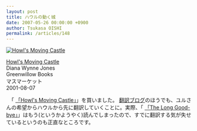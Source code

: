 ```yaml
---
layout: post
title: ハウルの動く城
date: 2007-05-26 00:00:00 +0900
author: Tsukasa OISHI
permalink: /articles/148
---
```



 [![Howl's Moving Castle](https://images-na.ssl-images-amazon.com/images/I/519JkzH2PVL._SL160_.jpg "Howl's Moving Castle")](http://www.amazon.co.jp/Howls-Moving-Castle-Diana-Wynne/dp/006441034X%3FSubscriptionId%3DAKIAIKJECTBTL3JTYTKA%26tag%3Dkaeruspoon-22%26linkCode%3Dxm2%26camp%3D2025%26creative%3D165953%26creativeASIN%3D006441034X)  

 [Howl's Moving Castle](http://www.amazon.co.jp/Howls-Moving-Castle-Diana-Wynne/dp/006441034X%3FSubscriptionId%3DAKIAIKJECTBTL3JTYTKA%26tag%3Dkaeruspoon-22%26linkCode%3Dxm2%26camp%3D2025%26creative%3D165953%26creativeASIN%3D006441034X)  
Diana Wynne Jones  
Greenwillow Books  
マスマーケット  
2001-08-07  

　「 [「Howl's Moving Castle」](http://www.amazon.co.jp/Howls-Moving-Castle-Diana-Wynne/dp/006441034X%3FSubscriptionId%3DAKIAIKJECTBTL3JTYTKA%26tag%3Dkaeruspoon-22%26linkCode%3Dxm2%26camp%3D2025%26creative%3D165953%26creativeASIN%3D006441034X)」を買いました。 [翻訳ブログ](http://member-6p00cd9723aa994cd5.vox.com/)のほうでも、ユルさんの希望からハウルから先に翻訳していくことに。実際、「 [「The Long Good-bye」](http://www.amazon.co.jp/The-Long-Good-bye-Raymond-Chandler/dp/0140108955%3FSubscriptionId%3DAKIAIKJECTBTL3JTYTKA%26tag%3Dkaeruspoon-22%26linkCode%3Dxm2%26camp%3D2025%26creative%3D165953%26creativeASIN%3D0140108955)」はもう(というかようやく)読んでしまったので、すでに翻訳する気が失せているというのも正直なところです。  
